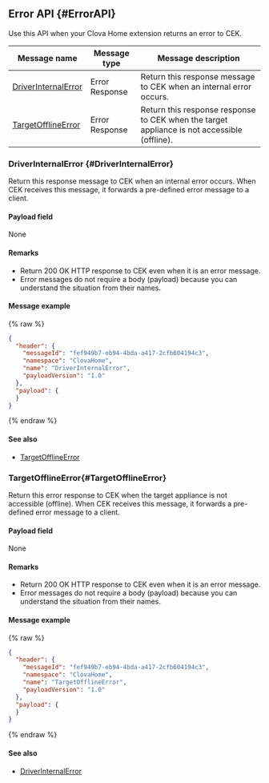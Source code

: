 ## Error API {#ErrorAPI}
Use this API when your Clova Home extension returns an error to CEK.


| Message name         | Message type  | Message description                                   |
|------------------|-----------|---------------------------------------------|
| [DriverInternalError](#DriverInternalError)                                 | Error Response | Return this response message to CEK when an internal error occurs.             |
| [TargetOfflineError](#TargetOfflineError)                                   | Error Response | Return this response response to CEK when the target appliance is not accessible (offline). |

### DriverInternalError {#DriverInternalError}
Return this response message to CEK when an internal error occurs. When CEK receives this message, it forwards a pre-defined error message to a client.

#### Payload field

None

#### Remarks
* Return 200 OK HTTP response to CEK even when it is an error message.
* Error messages do not require a body (payload) because you can understand the situation from their names.

#### Message example

{% raw %}
```json
{
  "header": {
    "messageId": "fef949b7-eb94-4bda-a417-2cfb604194c3",
    "namespace": "ClovaHome",
    "name": "DriverInternalError",
    "payloadVersion": "1.0"
  },
  "payload": {
  }
}
```
{% endraw %}

#### See also
* [TargetOfflineError](#TargetOfflineError)

### TargetOfflineError{#TargetOfflineError}
Return this error response to CEK when the target appliance is not accessible (offline). When CEK receives this message, it forwards a pre-defined error message to a client.

#### Payload field

None

#### Remarks
* Return 200 OK HTTP response to CEK even when it is an error message.
* Error messages do not require a body (payload) because you can understand the situation from their names.

#### Message example

{% raw %}
```json
{
  "header": {
    "messageId": "fef949b7-eb94-4bda-a417-2cfb604194c3",
    "namespace": "ClovaHome",
    "name": "TargetOfflineError",
    "payloadVersion": "1.0"
  },
  "payload": {
  }
}
```
{% endraw %}

#### See also
* [DriverInternalError](#DriverInternalError)
